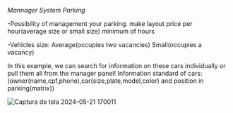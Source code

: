 *Mannager System Parking*

-Possibility of management your parking.
   make layout
   price per hour(average size or small size)
   minimum of hours
   
-Vehicles size:
   Average(occupies two vacancies)
   Small(occupies a vacancy)

In this example, we can search for information on these cars individually or pull them all from the manager panel!
Information standard of cars: (owner(name,cpf,phone),car(size,plate,model,color) and position in parking(matrix))

![Captura de tela 2024-05-21 170011](https://github.com/Mizugue/Powder-Parking/assets/126506298/0aeb5dd9-e4ef-4684-b08a-bbb473340242)

